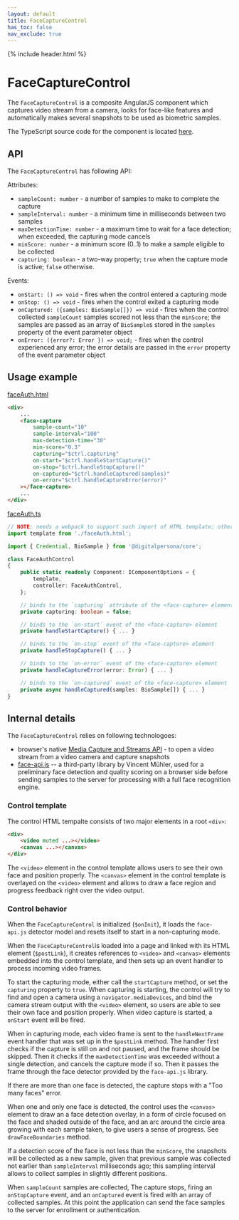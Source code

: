 ```yaml
---
layout: default
title: FaceCaptureControl
has_toc: false
nav_exclude: true
---
```

{% include header.html %}  

# FaceCaptureControl

The `FaceCaptureControl` is a composite AngularJS component which captures video
stream from a camera, looks for face-like features and automatically makes several
snapshots to be used as biometric samples.

The TypeScript source code for the component is located [here]({{site.data.lib.git}}/{{site.data.lib.repo}}/tree/master/src/application/components/faceCapture).

## API

The `FaceCaptureControl` has following API:

Attributes:
* `sampleCount: number`       - a number of samples to make to complete the capture
* `sampleInterval: number`    - a minimum time in milliseconds between two samples
* `maxDetectionTime: number`  - a maximum time to wait for a face detection; when exceeded, the capturing mode cancels
* `minScore: number`          - a minimum score (0..1) to make a sample eligible to be collected
* `capturing: boolean`        - a two-way property; `true` when the capture mode is active; `false` otherwise.
    
Events:
* `onStart: () => void`                           - fires when the control entered a capturing mode
* `onStop: () => void`                            - fires when the control exited a capturing mode
* `onCaptured: ({samples: BioSample[]}) => void`  - fires when the control collected `sampleCount` samples scored not less than the `minScore`; the samples are passed as an array of `BioSample`s stored in the `samples` property of the event parameter object
* `onError: ({error?: Error }) => void;`          - fires when the control experienced any error; the error details are passed in the `error` property of the event parameter object

## Usage example

[faceAuth.html]({{site.data.lib.git}}/{{site.data.lib.repo}}/tree/master/src/application/components/faceCapture/faceCapture.html)
```html
<div>
    ...
    <face-capture
        sample-count="10"
        sample-interval="100"
        max-detection-time="30"
        min-score="0.3"
        capturing="$ctrl.capturing"
        on-start="$ctrl.handleStartCapture()"
        on-stop="$ctrl.handleStopCapture()"
        on-captured="$ctrl.handleCaptured(samples)"
        on-error="$ctrl.handleCaptureError(error)"
    ></face-capture>
    ...
</div>
```

[faceAuth.ts]({{site.data.lib.git}}/{{site.data.lib.repo}}/tree/master/src/application/components/faceCapture/faceCapture.ts)
```ts
// NOTE: needs a webpack to support such import of HTML template; otherwise use inline template or any other means
import template from './faceAuth.html';

import { Credential, BioSample } from '@digitalpersona/core';

class FaceAuthControl
{
    public static readonly Component: IComponentOptions = {
        template,
        controller: FaceAuthControl,
    };

    // binds to the `capturing` attribute of the <face-capture> element
    private capturing: boolean = false;

    // binds to the `on-start` event of the <face-capture> element
    private handleStartCapture() { ... }

    // binds to the `on-stop` event of the <face-capture> element
    private handleStopCapture() { ... }

    // binds to the `on-error` event of the <face-capture> element
    private handleCaptureError(error: Error) { ... }

    // binds to the `on-captured` event of the <face-capture> element
    private async handleCaptured(samples: BioSample[]) { ... }
}
```

## Internal details

The `FaceCaptureControl` relies on following technologoes:

* browser's native [Media Capture and Streams API](https://developer.mozilla.org/en-US/docs/Web/API/Media_Capture_and_Streams_API) - to open a video stream from a video camera and capture snapshots
* [face-api.js](https://github.com/justadudewhohacks/face-api.js/) -- a third-party
library by Vincent Mühler, used for a preliminary face detection and quality scoring
on a browser side before sending samples to the server for processing with a full
face recognition engine.

### Control template

The control HTML tempalte consists of two major elements in a root `<div>`:

```html
<div>
    <video muted ...></video>
    <canvas ...></canvas>
</div>
```

The `<video>` element in the control template allows users to see their own face and position properly. The `<canvas>` element in the control template is overlayed on the `<video>` element and allows to draw a face region and progress feedback right over the video output.

### Control behavior

When the `FaceCaptureControl` is initialized (`$onInit`), it loads the `face-api.js` detector model and resets itself to start in a non-capturing mode.

When the `FaceCaptureControl`is loaded into a page and linked with its HTML element (`$postLink`), it creates references to `<video>` and `<canvas>` elements embedded
into the control template, and then sets up an event handler to process incoming video frames.

To start the capturing mode, either call the `startCapture` method, or set the `capturing` property to `true`. When capturing is starting, the control will try to find and open a camera using a `navigator.mediaDevices`, and bind the camera stream output with the `<video>` element, so users are able to see their own face and position properly. When video capture is started, a `onStart` event will be fired.

When in capturing mode, each video frame is sent to the `handleNextFrame` event handler
that was set up in the `$postLink` method. The handler first checks if the capture
is still on and not paused, and the frame should be skipped. Then it checks if
the `maxDetectionTime` was exceeded without a single detection, and cancels the capture mode if so. Then it passes the frame through the face detector provided by the `face-api.js` library. 

If there are more than one face is detected, the capture stops with a "Too many faces" error.

When one and only one face is detected, the control uses the `<canvas>` element to draw
an a face detection overlay, in a form of circle focused on the face and
shaded outside of the face, and an arc around the circle area growing with each sample taken, to give users a sense of progress. See `drawFaceBoundaries` method.

If a detection score of the face is not less than the `minScore`, the snapshots will be collected as a new sample, given that previous sample was collected not earlier than `sampleInterval` milliseconds ago; this sampling interval allows to collect samples in slightly different positions.

When `sampleCount` samples are collected, The capture stops, firing an `onStopCapture` event, and an `onCaptured` event is fired with an array of collected samples. At this
point the application can send the face samples to the server for enrollment or authentication.
